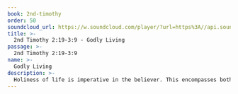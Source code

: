 ```yaml
---
book: 2nd-timothy
order: 50
soundcloud_url: https://w.soundcloud.com/player/?url=https%3A//api.soundcloud.com/tracks/
title: >-
  2nd Timothy 2:19-3:9 - Godly Living
passage: >-
  2nd Timothy 2:19-3:9
name: >-
  Godly Living
description: >-
  Holiness of life is imperative in the believer. This encompasses both the heart and one's actions. God will do his part. We must do our part.
---
```


